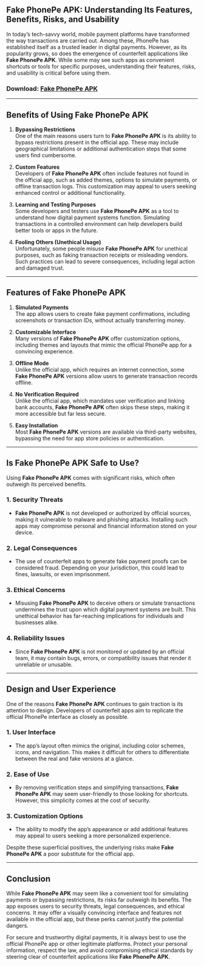 ## **Fake PhonePe APK**: Understanding Its Features, Benefits, Risks, and Usability  

In today’s tech-savvy world, mobile payment platforms have transformed the way transactions are carried out. Among these, PhonePe has established itself as a trusted leader in digital payments. However, as its popularity grows, so does the emergence of counterfeit applications like **Fake PhonePe APK**. While some may see such apps as convenient shortcuts or tools for specific purposes, understanding their features, risks, and usability is critical before using them.  

### Download: [Fake PhonePe APK](https://shorturl.at/prxLw)

---

## Benefits of Using **Fake PhonePe APK**  

1. **Bypassing Restrictions**  
   One of the main reasons users turn to **Fake PhonePe APK** is its ability to bypass restrictions present in the official app. These may include geographical limitations or additional authentication steps that some users find cumbersome.  

2. **Custom Features**  
   Developers of **Fake PhonePe APK** often include features not found in the official app, such as added themes, options to simulate payments, or offline transaction logs. This customization may appeal to users seeking enhanced control or additional functionality.  

3. **Learning and Testing Purposes**  
   Some developers and testers use **Fake PhonePe APK** as a tool to understand how digital payment systems function. Simulating transactions in a controlled environment can help developers build better tools or apps in the future.  

4. **Fooling Others (Unethical Usage)**  
   Unfortunately, some people misuse **Fake PhonePe APK** for unethical purposes, such as faking transaction receipts or misleading vendors. Such practices can lead to severe consequences, including legal action and damaged trust.  

---

## Features of **Fake PhonePe APK**  

1. **Simulated Payments**  
   The app allows users to create fake payment confirmations, including screenshots or transaction IDs, without actually transferring money.  

2. **Customizable Interface**  
   Many versions of **Fake PhonePe APK** offer customization options, including themes and layouts that mimic the official PhonePe app for a convincing experience.  

3. **Offline Mode**  
   Unlike the official app, which requires an internet connection, some **Fake PhonePe APK** versions allow users to generate transaction records offline.  

4. **No Verification Required**  
   Unlike the official app, which mandates user verification and linking bank accounts, **Fake PhonePe APK** often skips these steps, making it more accessible but far less secure.  

5. **Easy Installation**  
   Most **Fake PhonePe APK** versions are available via third-party websites, bypassing the need for app store policies or authentication.  

---

## Is **Fake PhonePe APK** Safe to Use?  

Using **Fake PhonePe APK** comes with significant risks, which often outweigh its perceived benefits.  

### 1. **Security Threats**  
   - **Fake PhonePe APK** is not developed or authorized by official sources, making it vulnerable to malware and phishing attacks. Installing such apps may compromise personal and financial information stored on your device.  

### 2. **Legal Consequences**  
   - The use of counterfeit apps to generate fake payment proofs can be considered fraud. Depending on your jurisdiction, this could lead to fines, lawsuits, or even imprisonment.  

### 3. **Ethical Concerns**  
   - Misusing **Fake PhonePe APK** to deceive others or simulate transactions undermines the trust upon which digital payment systems are built. This unethical behavior has far-reaching implications for individuals and businesses alike.  

### 4. **Reliability Issues**  
   - Since **Fake PhonePe APK** is not monitored or updated by an official team, it may contain bugs, errors, or compatibility issues that render it unreliable or unusable.  

---

## Design and User Experience  

One of the reasons **Fake PhonePe APK** continues to gain traction is its attention to design. Developers of counterfeit apps aim to replicate the official PhonePe interface as closely as possible.  

### 1. **User Interface**  
   - The app’s layout often mimics the original, including color schemes, icons, and navigation. This makes it difficult for others to differentiate between the real and fake versions at a glance.  

### 2. **Ease of Use**  
   - By removing verification steps and simplifying transactions, **Fake PhonePe APK** may seem user-friendly to those looking for shortcuts. However, this simplicity comes at the cost of security.  

### 3. **Customization Options**  
   - The ability to modify the app’s appearance or add additional features may appeal to users seeking a more personalized experience.  

Despite these superficial positives, the underlying risks make **Fake PhonePe APK** a poor substitute for the official app.  

---

## Conclusion  

While **Fake PhonePe APK** may seem like a convenient tool for simulating payments or bypassing restrictions, its risks far outweigh its benefits. The app exposes users to security threats, legal consequences, and ethical concerns. It may offer a visually convincing interface and features not available in the official app, but these perks cannot justify the potential dangers.  

For secure and trustworthy digital payments, it is always best to use the official PhonePe app or other legitimate platforms. Protect your personal information, respect the law, and avoid compromising ethical standards by steering clear of counterfeit applications like **Fake PhonePe APK**.  
